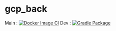 # gcp_back

Main : [![Docker Image CI](https://github.com/amycandoit/gcp_back/actions/workflows/docker-push.yml/badge.svg)](https://github.com/amycandoit/gcp_back/actions/workflows/docker-push.yml)
Dev : [![Gradle Package](https://github.com/amycandoit/gcp_back/actions/workflows/ci.yml/badge.svg)](https://github.com/amycandoit/gcp_back/actions/workflows/ci.yml)
